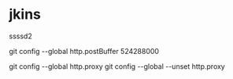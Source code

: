 # jkins
ssssd2

git config --global http.postBuffer 524288000

git config --global http.proxy
git config --global --unset http.proxy
